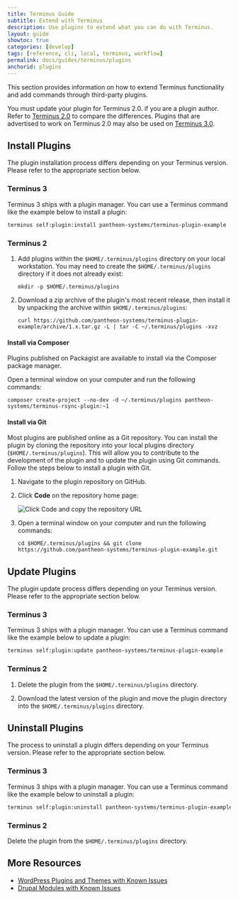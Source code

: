 ```yaml
---
title: Terminus Guide
subtitle: Extend with Terminus
description: Use plugins to extend what you can do with Terminus.
layout: guide
showtoc: true
categories: [develop]
tags: [reference, cli, local, terminus, workflow]
permalink: docs/guides/terminus/plugins
anchorid: plugins
---
```


This section provides information on how to extend Terminus functionality and add commands through third-party plugins.

<Alert title="Note" type="info">

You must update your plugin for Terminus 2.0. if you are a plugin author. Refer to [Terminus 2.0](/terminus/terminus-2-0) to compare the differences. Plugins that are advertised to work on Terminus 2.0 may also be used on [Terminus 3.0](/terminus/terminus-3-0).

</Alert>

## Install Plugins

The plugin installation process differs depending on your Terminus version. Please refer to the appropriate section below.

### Terminus 3

Terminus 3 ships with a plugin manager. You can use a Terminus command like the example below to install a plugin:

```bash
terminus self:plugin:install pantheon-systems/terminus-plugin-example
```

### Terminus 2

1. Add plugins within the `$HOME/.terminus/plugins` directory on your local workstation. You may need to create the `$HOME/.terminus/plugins` directory if it does not already exist:

    ```bash{promptUser: user}
    mkdir -p $HOME/.terminus/plugins
    ```

1. Download a zip archive of the plugin's most recent release, then install it by unpacking the archive within `$HOME/.terminus/plugins`:

    ```bash{promptUser: user}
    curl https://github.com/pantheon-systems/terminus-plugin-example/archive/1.x.tar.gz -L | tar -C ~/.terminus/plugins -xvz
    ```

<Accordion title="Composer and Git - Explore Advanced Installation Methods (Optional)" id="advance-installs" icon="lightbulb">

#### Install via Composer

Plugins published on Packagist are available to install via the Composer package manager. 

Open a terminal window on your computer and run the following commands:

```bash{promptUser: user}
composer create-project --no-dev -d ~/.terminus/plugins pantheon-systems/terminus-rsync-plugin:~1
```

#### Install via Git

Most plugins are published online as a Git repository. You can install the plugin by cloning the repository into your local plugins directory (`$HOME/.terminus/plugins`). This will allow you to contribute to the development of the plugin and to update the plugin using Git commands. Follow the steps below to install a plugin with Git.

1. Navigate to the plugin repository on GitHub.

1. Click **<span class="glyphicons glyphicon-save"></span> Code** on the repository home page:

    ![Click Code and copy the repository URL](../../images/github/github-code-clone-ssh.png "GitHub clone URL")

1. Open a terminal window on your computer and run the following commands:

    ```bash{promptUser: user}
    cd $HOME/.terminus/plugins && git clone https://github.com/pantheon-systems/terminus-plugin-example.git
    ```

</Accordion>

## Update Plugins

The plugin update process differs depending on your Terminus version. Please refer to the appropriate section below.

### Terminus 3

Terminus 3 ships with a plugin manager. You can use a Terminus command like the example below to update a plugin:

```bash
terminus self:plugin:update pantheon-systems/terminus-plugin-example
```

### Terminus 2

1. Delete the plugin from the `$HOME/.terminus/plugins` directory. 

1. Download the latest version of the plugin and move the plugin directory into the `$HOME/.terminus/plugins` directory.

## Uninstall Plugins

The process to uninstall a plugin differs depending on your Terminus version. Please refer to the appropriate section below.

### Terminus 3

Terminus 3 ships with a plugin manager. You can use a Terminus command like the example below to uninstall a plugin:

```bash
terminus self:plugin:uninstall pantheon-systems/terminus-plugin-example
```

### Terminus 2

Delete the plugin from the `$HOME/.terminus/plugins` directory.

## More Resources

- [WordPress Plugins and Themes with Known Issues](/plugins-known-issues)
- [Drupal Modules with Known Issues](/modules-known-issues)
